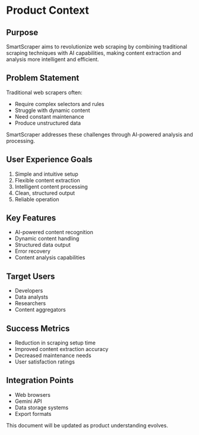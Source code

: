 # Product Context

## Purpose
SmartScraper aims to revolutionize web scraping by combining traditional scraping techniques with AI capabilities, making content extraction and analysis more intelligent and efficient.

## Problem Statement
Traditional web scrapers often:
- Require complex selectors and rules
- Struggle with dynamic content
- Need constant maintenance
- Produce unstructured data

SmartScraper addresses these challenges through AI-powered analysis and processing.

## User Experience Goals
1. Simple and intuitive setup
2. Flexible content extraction
3. Intelligent content processing
4. Clean, structured output
5. Reliable operation

## Key Features
- AI-powered content recognition
- Dynamic content handling
- Structured data output
- Error recovery
- Content analysis capabilities

## Target Users
- Developers
- Data analysts
- Researchers
- Content aggregators

## Success Metrics
- Reduction in scraping setup time
- Improved content extraction accuracy
- Decreased maintenance needs
- User satisfaction ratings

## Integration Points
- Web browsers
- Gemini API
- Data storage systems
- Export formats

This document will be updated as product understanding evolves.

